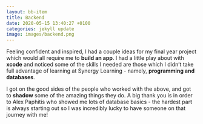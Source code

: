 ```yaml
---
layout: bb-item
title: Backend
date: 2020-05-15 13:40:27 +0100
categories: jekyll update
image: images/backend.png
---
```

Feeling confident and inspired, I had a couple ideas for my final year project which would all require me to **build an app**. I had a little play about with **xcode** and noticed some of the skills I needed are those which I didn’t take full advantage of learning at Synergy Learning - namely, **programming and databases**.
 
I got on the good sides of the people who worked with the above, and got to **shadow** some of the amazing things they do. A big thank you is in order to Alex Paphitis who showed me lots of database basics - the hardest part is always starting out so I was incredibly lucky to have someone on that journey with me!
